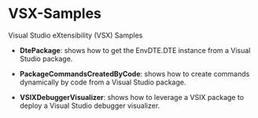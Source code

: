 # VSX-Samples
Visual Studio eXtensibility (VSX) Samples

- **DtePackage**: shows how to get the EnvDTE.DTE instance from a Visual Studio package.

- **PackageCommandsCreatedByCode**: shows how to create commands dynamically by code from a Visual Studio package.

- **VSIXDebuggerVisualizer**: shows how to leverage a VSIX package to deploy a Visual Studio debugger visualizer.

